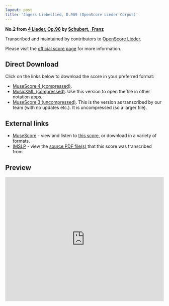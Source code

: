 ```yaml
---
layout: post
title: 'Jägers Liebeslied, D.909 (OpenScore Lieder Corpus)'
---
```


__No.2 from [4 Lieder, Op.96](https://fourscoreandmore.org/openscore/lieder/Schubert%2C_Franz/4_Lieder%2C_Op.96/) by [Schubert,_Franz](https://fourscoreandmore.org/openscore/lieder/Schubert%2C_Franz)__

Transcribed and maintained by contributors to [OpenScore Lieder].

Please visit the [official score page] for more information.

[official score page]: https://musescore.com/openscore-lieder-corpus/scores/6486395
[OpenScore Lieder]: https://musescore.com/openscore-lieder-corpus

## Direct Download

Click on the links below to download the score in your preferred format:
- [MuseScore 4 (compressed)](https://fourscoreandmore.org/openscore/lieder/Schubert%2C_Franz/4_Lieder%2C_Op.96/2_J%C3%A4gers_Liebeslied%2C_D.909.mscz).
- [MusicXML (compressed)](https://fourscoreandmore.org/openscore/lieder/Schubert%2C_Franz/4_Lieder%2C_Op.96/2_J%C3%A4gers_Liebeslied%2C_D.909.mxl). Use this version to open the file in other notation apps.
- [MuseScore 3 (uncompressed)](https://raw.githubusercontent.com/OpenScore/Lieder/refs/heads/main/scores/Schubert%2C_Franz/4_Lieder%2C_Op.96/2_J%C3%A4gers_Liebeslied%2C_D.909/lc6486395.mscx). This is the version as transcribed by our team (with no updates etc.). It is uncompressed (so a larger file).

## External links

- [MuseScore] - view and listen to [this score][MuseScore], or download in a variety of formats.
- [IMSLP] - view the [source PDF file(s)][IMSLP] that this score was transcribed from.

[MuseScore]: https://musescore.com/score/6486395
[IMSLP]: https://imslp.org/wiki/Special:ReverseLookup/12778

## Preview

<iframe width="100%" height="394" src="https://musescore.com/openscore-lieder-corpus/scores/6486395/embed" frameborder="0" allowfullscreen allow="autoplay; fullscreen"></iframe>
